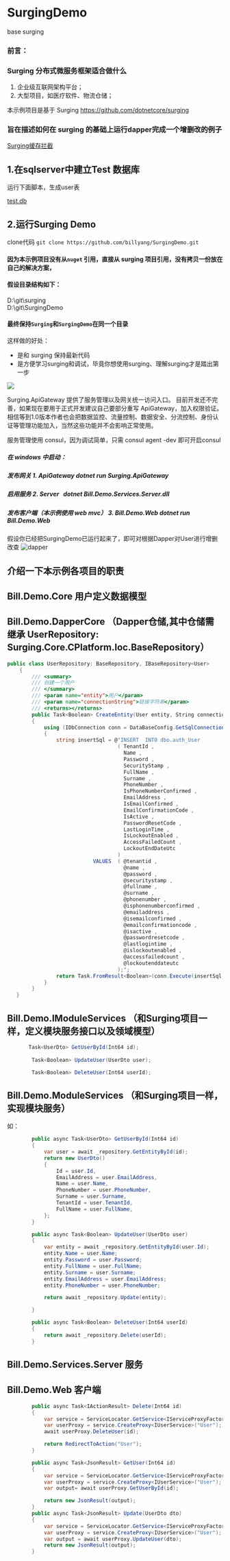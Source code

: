 # SurgingDemo
base surging

### 前言：
### Surging 分布式微服务框架适合做什么
1. 企业级互联网架构平台；
2. 大型项目，如医疗软件、物流仓储；

本示例项目是基于 Surging https://github.com/dotnetcore/surging 

### 旨在描述如何在 surging 的基础上运行dapper完成一个增删改的例子

[Surging缓存拦截](https://github.com/billyang/SurgingDemo/wiki/Surging-%E7%BC%93%E5%AD%98%E6%8B%A6%E6%88%AA%E9%85%8D%E7%BD%AE%E7%A4%BA%E4%BE%8B)

1.在sqlserver中建立Test 数据库
----
运行下面脚本，生成user表

[test.db](https://github.com/billyang/SurgingDemo/blob/master/src/sql/surgingdemo.sql)


2.运行Surging Demo
----
clone代码 `git clone https://github.com/billyang/SurgingDemo.git`

#### 因为本示例项目没有从`nuget` 引用，直接从 surging 项目引用，没有拷贝一份放在自己的解决方案，
#### 假设目录结构如下：
D:\git\surging<br/>
D:\git\SurgingDemo
#### 最终保持`Surging`和`SurgingDemo`在同一个目录

这样做的好处： 
* 是和 surging 保持最新代码
* 是方便学习surging和调试，毕竟你想使用surging、理解surging才是踏出第一步

![](https://github.com/billyang/SurgingDemo/blob/master/docs/SurgingDemo.png?raw=true)

Surging.ApiGateway 提供了服务管理以及网关统一访问入口。 目前开发还不完善，如果现在要用于正式开发建议自己要部分重写 ApiGateway，加入权限验证。相信等到1.0版本作者也会把数据监控、流量控制、数据安全、分流控制、身份认证等管理功能加入，当然这些功能并不会影响正常使用。

服务管理使用 consul，因为调试简单，只需 consul agent -dev 即可开启consul

##### 在 windows 中启动：<br/>
##### 发布网关 1. ApiGateway     dotnet run Surging.ApiGateway<br/>
##### 启用服务 2. Server    dotnet Bill.Demo.Services.Server.dll<br/>
##### 发布客户端（本示例使用 web mvc） 3. Bill.Demo.Web  dotnet run Bill.Demo.Web<br/>

假设你已经把SurgingDemo已运行起来了，即可对根据Dapper对User进行增删改查
![dapper](https://github.com/billyang/SurgingDemo/blob/master/docs/dapperCURD.png)


介绍一下本示例各项目的职责
-----

## Bill.Demo.Core 用户定义数据模型

## Bill.Demo.DapperCore （Dapper仓储,其中仓储需继承 UserRepository: Surging.Core.CPlatform.Ioc.BaseRepository）
```C#
public class UserRepository: BaseRepository, IBaseRepository<User>
    {
        /// <summary>
        /// 创建一个用户
        /// </summary>
        /// <param name="entity">用户</param>
        /// <param name="connectionString">链接字符串</param>
        /// <returns></returns>
        public Task<Boolean> CreateEntity(User entity, String connectionString = null)
        {
            using (IDbConnection conn = DataBaseConfig.GetSqlConnection(connectionString))
            {
                string insertSql = @"INSERT  INTO dbo.auth_User
                                    ( TenantId ,
                                      Name ,
                                      Password ,
                                      SecurityStamp ,
                                      FullName ,
                                      Surname ,
                                      PhoneNumber ,
                                      IsPhoneNumberConfirmed ,
                                      EmailAddress ,
                                      IsEmailConfirmed ,
                                      EmailConfirmationCode ,
                                      IsActive ,
                                      PasswordResetCode ,
                                      LastLoginTime ,
                                      IsLockoutEnabled ,
                                      AccessFailedCount ,
                                      LockoutEndDateUtc
                                    )
                            VALUES  ( @tenantid ,
                                      @name ,
                                      @password ,
                                      @securitystamp ,
                                      @fullname ,
                                      @surname ,
                                      @phonenumber ,
                                      @isphonenumberconfirmed ,
                                      @emailaddress ,
                                      @isemailconfirmed ,
                                      @emailconfirmationcode ,
                                      @isactive ,
                                      @passwordresetcode ,
                                      @lastlogintime ,
                                      @islockoutenabled ,
                                      @accessfailedcount ,
                                      @lockoutenddateutc
                                    );";
                return Task.FromResult<Boolean>(conn.Execute(insertSql, entity) > 0);
            }
        }
   }
```
## Bill.Demo.IModuleServices （和Surging项目一样，定义模块服务接口以及领域模型）
```C#
       Task<UserDto> GetUserById(Int64 id);
        
        Task<Boolean> UpdateUser(UserDto user);

        Task<Boolean> DeleteUser(Int64 userId);

```

## Bill.Demo.ModuleServices （和Surging项目一样，实现模块服务）
如：
```C#
        public async Task<UserDto> GetUserById(Int64 id)
        {
            var user = await _repository.GetEntityById(id);
            return new UserDto()
            {
                Id = user.Id,
                EmailAddress = user.EmailAddress,
                Name = user.Name,
                PhoneNumber = user.PhoneNumber,
                Surname = user.Surname,
                TenantId = user.TenantId,
                FullName = user.FullName,
            };
        }

        public async Task<Boolean> UpdateUser(UserDto user)
        {
            var entity = await _repository.GetEntityById(user.Id);
            entity.Name = user.Name;
            entity.Password = user.Password;
            entity.FullName = user.FullName;
            entity.Surname = user.Surname;
            entity.EmailAddress = user.EmailAddress;
            entity.PhoneNumber = user.PhoneNumber;

            return await _repository.Update(entity);

        }

        public async Task<Boolean> DeleteUser(Int64 userId)
        {
            return await _repository.Delete(userId);
        }
```

## Bill.Demo.Services.Server 服务


## Bill.Demo.Web 客户端
```C#
        public async Task<IActionResult> Delete(Int64 id)
        {
            var service = ServiceLocator.GetService<IServiceProxyFactory>();
            var userProxy = service.CreateProxy<IUserService>("User");
            await userProxy.DeleteUser(id);

            return RedirectToAction("User");
        }

        public async Task<JsonResult> GetUser(Int64 id)
        {
            var service = ServiceLocator.GetService<IServiceProxyFactory>();
            var userProxy = service.CreateProxy<IUserService>("User");
            var output= await userProxy.GetUserById(id);

            return new JsonResult(output);
        }
        public async Task<JsonResult> Update(UserDto dto)
        {
            var service = ServiceLocator.GetService<IServiceProxyFactory>();
            var userProxy = service.CreateProxy<IUserService>("User");
            var output = await userProxy.UpdateUser(dto);
            return new JsonResult(output);
        }

```
